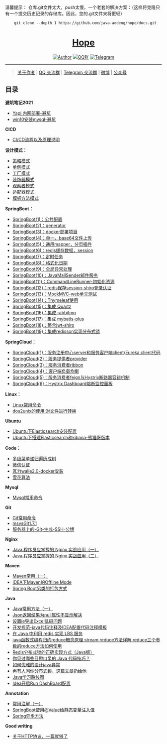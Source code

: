 温馨提示： 仓库.git文件太大，push太慢，一个老套的解决方案：（这样将克隆只有一个提交历史记录的存储库。因此，您的.git文件夹将更轻）
```    
    git clone --depth 1 https://github.com/java-aodeng/hope/docs.git
```
<h1 align="center"><a href="https://github.com/java-aodeng" target="_blank">Hope</a></h1>

<p align="center">
<a href="https://github.com/java-aodeng"><img alt="Author" src="https://img.shields.io/badge/author-%E4%BD%8E%E8%B0%83%E5%B0%8F%E7%86%8A%E7%8C%AB-blue.svg"/></a>
<a href="https://jq.qq.com/?_wv=1027&k=574chhz"><img alt="QQ群" src="https://img.shields.io/badge/chat-%E4%BD%8E%E8%B0%83%E5%B0%8F%E7%86%8A%E7%8C%ABQQ%E7%BE%A4-yellow.svg"/></a>
<a href="https://t.me/joinchat/LSsyBxVKLGEkF5MtIhg6TQ"><img alt="Telegram" src="https://img.shields.io/badge/telegram-%E4%BD%8E%E8%B0%83%E5%B0%8F%E7%86%8A%E7%8C%AB--%E5%AE%98%E6%96%B9%E9%83%A8%E8%90%BD-orange.svg"/></a>
</p>

------------------------------

> [关于作者](http://ilovey.live/s/about) | [QQ 交流群](https://jq.qq.com/?_wv=1027&k=574chhz) | [Telegram 交流群](https://t.me/joinchat/LSsyBxVKLGEkF5MtIhg6TQ) | [微博](https://weibo.com/aodeng520?is_all=1) | [公众号](http://image.ilovey.live/image/9c2edb9f57037c89f52d757e3cf79683.jpg) 

## 目录

**避坑笔记2021**

- [Yapi 内网部署-避坑](https://github.com/java-aodeng/hope/blob/master/docs/Avoid-pit-notes-2021/Yapi%20%E5%86%85%E7%BD%91%E9%83%A8%E7%BD%B2-%E9%81%BF%E5%9D%91.md)
- [win10安装mysql-避坑](https://github.com/java-aodeng/hope/blob/master/docs/Avoid-pit-notes-2021/win10%E5%AE%89%E8%A3%85mysql-%E9%81%BF%E5%9D%91%E7%AC%94%E8%AE%B02021.md)

**CICD**

- [CI/CD流程以及原理说明](https://gitbook.cn/gitchat/activity/5daac87dd39d6a72d183b52c?utm_source=weixinNotification)

**设计模式：**

- [策略模式](https://github.com/java-aodeng/hope/docs/tree/master/design-pattern/design-pattern1)
- [单例模式](https://github.com/java-aodeng/hope/docs/tree/master/design-pattern/design-pattern2)
- [工厂模式](https://github.com/java-aodeng/hope/docs/tree/master/design-pattern/design-pattern3)
- [装饰器模式](https://github.com/java-aodeng/hope/blob/master/docs/design-pattern/design-pattern4/learn/DecoratorMode.md)
- [观察者模式](https://github.com/java-aodeng/hope/blob/master/docs/design-pattern/design-pattern5/src/1.md)
- [适配器模式](https://github.com/java-aodeng/hope/blob/master/docs/design-pattern/20190717/src/1.md)
- [模板方法模式](https://github.com/java-aodeng/hope/blob/master/docs/design-pattern/20190718/src/1.md)

**SpringBoot：**

- [SpringBoot(1)：公共配置](https://github.com/java-aodeng/hope/docs/tree/master/springboot/springboot1-public-pom)
- [SpringBoot(2)：generator](https://github.com/java-aodeng/hope/docs/tree/master/springboot/springboot2-generator)
- [SpringBoot(3)：docker部署项目](https://github.com/java-aodeng/hope/docs/tree/master/springboot/springboot3-docker)
- [SpringBoot(4)：单一，base64文件上传](https://github.com/java-aodeng/hope/docs/tree/master/springboot/springboot4-file-upload)
- [SpringBoot(5)：通用mapper，分页插件](https://github.com/java-aodeng/hope/docs/tree/master/springboot/springboot5-mapper-pagehelper)
- [SpringBoot(6)：redis缓存数据，session](https://github.com/java-aodeng/hope/docs/tree/master/springboot/springboot6-redis-session)
- [SpringBoot(7)：定时任务](https://github.com/java-aodeng/hope/docs/tree/master/springboot/springboot7-timed-task)
- [SpringBoot(8)：格式化日期](https://github.com/java-aodeng/hope/docs/tree/master/springboot/springboot8-date-format)
- [SpringBoot(9)：全局异常处理](https://github.com/java-aodeng/hope/docs/tree/master/springboot/springboot9-exception-manager)
- [SpringBoot(10)：JavaMailSender邮件服务](https://github.com/java-aodeng/hope/docs/tree/master/springboot/springboot10-email)
- [SpringBoot(11)：CommandLineRunner-初始化资源](https://github.com/java-aodeng/hope/docs/tree/master/springboot/springboot11-CommandLineRunner)
- [SpringBoot(12)：redis保存session-shiro登录认证](https://github.com/java-aodeng/hope/docs/tree/master/springboot/springboot12-shiro-redis)
- [SpringBoot(13)：MockMVC-web单元测试](https://github.com/java-aodeng/hope/docs/tree/master/springboot/springboot13-starter-test)
- [SpringBoot(14)：Thymeleaf使用](https://github.com/java-aodeng/hope/docs/tree/master/springboot/springboot14-thymeleaf)
- [SpringBoot(15)：集成 Quartz](https://github.com/java-aodeng/hope/docs/tree/master/springboot/springboot15-quartz)
- [SpringBoot(16)：集成 rabbitmq](https://github.com/java-aodeng/hope/docs/tree/master/springboot/springboot16-rabbitmq)
- [SpringBoot(17)：集成 mybatis-plus](https://github.com/java-aodeng/hope/docs/tree/master/springboot/springboot17-mybatis-plus)
- [SpringBoot(18)：整合jwt-shiro](https://github.com/java-aodeng/hope/docs/tree/master/springboot/springboot18-jwt-shiro)
- [SpringBoot(19)：集成redisson实现分布式锁](https://github.com/java-aodeng/hope/docs/tree/master/springboot/springboot19-redisson-distributed-locks)

**SpringCloud：**

- [SpringCloud(1)：服务注册中心server和服务客户端client](https://github.com/java-aodeng/hope/docs/tree/master/springcloud/micro-service1-eureka-server)/[Eureka client代码](https://github.com/java-aodeng/hope/docs/tree/master/micro-service1-eureka-client)
- [SpringCloud(2)：服务提供者provider](https://github.com/java-aodeng/hope/docs/tree/master/springcloud/micro-service2-eureka-provider)
- [SpringCloud(3)：服务消费者ribbon](https://github.com/java-aodeng/hope/docs/tree/master/springcloud/micro-service3-eureka-ribbon)
- [SpringCloud(4)：客户端负载均衡](https://aodeng.cc/archives/khdfzjhs)
- [SpringCloud(5)：服务消费者feign与Hystrix断路器容错机制](https://github.com/java-aodeng/hope/docs/tree/master/springcloud/micro-service5-feign)
- [SpringCloud(6)：Hystrix Dashboard熔断监控面板](https://github.com/java-aodeng/hope/docs/tree/master/springcloud/micro-service6-hystrixdashboard)

**Linux：**
- [Linux常用命令](https://github.com/java-aodeng/hope/docs/tree/master/linux/linux常用命令.md)
- [dos2unix的使用:对文件进行转换](https://github.com/java-aodeng/hope/blob/master/docs/linux/dos2unix.md)

**Ubuntu**
- [Ubuntu下Elasticsearch安装配置](https://github.com/java-aodeng/hope/docs/tree/master/ubuntu/es.md)
- [Ubuntu下搭建Elasticsearch和kibana-熊猫哥版本](https://github.com/java-aodeng/hope/docs/tree/master/ubuntu/Elasticsearch-kibana.md)

**Code：**
- [多级菜单递归遍历成树](https://github.com/java-aodeng/hope/docs/tree/master/good-code/多级菜单递归遍历成树.md)
- [微信认证](https://github.com/java-aodeng/hope/docs/tree/master/good-code/微信认证.md)
- [瓦力walle2.0-docker安装](https://github.com/java-aodeng/hope/docs/tree/master/good-code/瓦力walle2.0-docker安装.md)
- [雪花算法](https://github.com/java-aodeng/hope/docs/tree/master/good-code/雪花算法.md)

**Mysql**
- [Mysql常用命令](http://note.youdao.com/noteshare?id=52371cae210acb36d0341cd8cf385147&sub=DF041BC1267F43A2956530C674914BC3)

**Git**
- [Git常用命令](https://github.com/java-aodeng/hope/docs/tree/master/git/git1.md)
- [msysGit1.7.1](https://static.oschina.net/uploads/img/201210/15181332_I4p6.jpg)
- [服务器上的-Git-生成-SSH-公钥](https://git-scm.com/book/zh/v2/%E6%9C%8D%E5%8A%A1%E5%99%A8%E4%B8%8A%E7%9A%84-Git-%E7%94%9F%E6%88%90-SSH-%E5%85%AC%E9%92%A5)

**Nginx**
- [Java 程序员应掌握的 Nginx 实战应用（一）](https://github.com/java-aodeng/hope/docs/tree/master/nginx/nginx1.md)
- [Java 程序员应掌握的 Nginx 实战应用（二）](https://github.com/java-aodeng/hope/docs/tree/master/nginx/nginx2.md)

**Maven**
- [Maven常用（一）](https://github.com/java-aodeng/hope/blob/master/docs/mvn.md)
- [IDEA下Maven的Offline Mode](https://www.cnblogs.com/wormday/p/8056997.html)
- [Spring Boot另类的打包方式](https://ryanc.cc/archives/springboot-package)

**Java**
- [Java常用方法（一）](https://github.com/java-aodeng/hope/blob/master/docs/java/java1.md)
- [Json返回结果为null属性不显示解决](https://github.com/java-aodeng/hope/blob/master/docs/json/json1.md)
- [设置ie导出Excel乱码问题](https://github.com/java-aodeng/hope/blob/master/docs/ie/ieExcel1.md)
- [开发规范-java代码注释及IDEA配置代码注释模板](https://blog.csdn.net/LabDNirvana/article/details/90692573)
- [在 Java 中利用 redis 实现 LBS 服务](https://www.jianshu.com/p/ac6703bfd875)
- [java函数式编程归约reduce概念原理 stream reduce方法详解 reduce三个参数的reduce方法如何使用](https://www.cnblogs.com/noteless/p/9511407.html)
- [Redis分布式锁的正确实现方式（Java版）](https://wudashan.cn/2017/10/23/Redis-Distributed-Lock-Implement/)
- [你见过哪些目瞪口呆的 Java 代码技巧？](https://juejin.im/post/5d8db248f265da5b81793861)
- [如何优雅的设计java异常](http://lrwinx.github.io/2016/04/28/%E5%A6%82%E4%BD%95%E4%BC%98%E9%9B%85%E7%9A%84%E8%AE%BE%E8%AE%A1java%E5%BC%82%E5%B8%B8/)
- [再有人问你分布式锁，这篇文章扔给他](https://juejin.im/post/5bbb0d8df265da0abd3533a5#heading-2)
- [Java学习路线图](https://www.processon.com/view/link/5cb6c8a4e4b059e209fbf369#map)
- [Idea开启Run DashBoard配置](https://blog.csdn.net/lovewebeye/article/details/80071424)

**Annotation**
- [常用注解（一）](https://github.com/java-aodeng/hope/blob/master/docs/Annotation/annotation1.md)
- [SpringBoot使用@Value给静态变量注入值](https://blog.csdn.net/mononoke111/article/details/81088472)
- [Spring异步方法](https://github.com/java-aodeng/hope/blob/master/docs/spring/spring1.md)

**Good writing**
- [关于HTTP协议，一篇就够了](https://www.cnblogs.com/ranyonsue/p/5984001.html)
